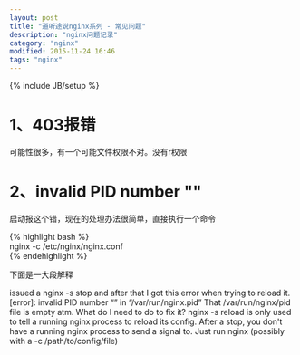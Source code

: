 ```yaml
---
layout: post
title: "道听途说nginx系列 - 常见问题"
description: "nginx问题记录"
category: "nginx"
modified: 2015-11-24 16:46
tags: "nginx"
---
```

{% include JB/setup %}

# 1、403报错
 可能性很多，有一个可能文件权限不对。没有r权限
 
# 2、invalid PID number ""
  启动报这个错，现在的处理办法很简单，直接执行一个命令

{% highlight bash %}  
  nginx -c /etc/nginx/nginx.conf  
{% endehighlight %} 

下面是一大段解释 

issued a nginx -s stop and after that I got this error when trying to reload it.
[error]: invalid PID number “” in “/var/run/nginx.pid”
That /var/run/nginx/pid file is empty atm.
What do I need to do to fix it?
nginx -s reload is only used to tell a running nginx process to reload its config. After a stop, you don't have a running nginx process to send a signal to. Just run nginx (possibly with a -c /path/to/config/file)

